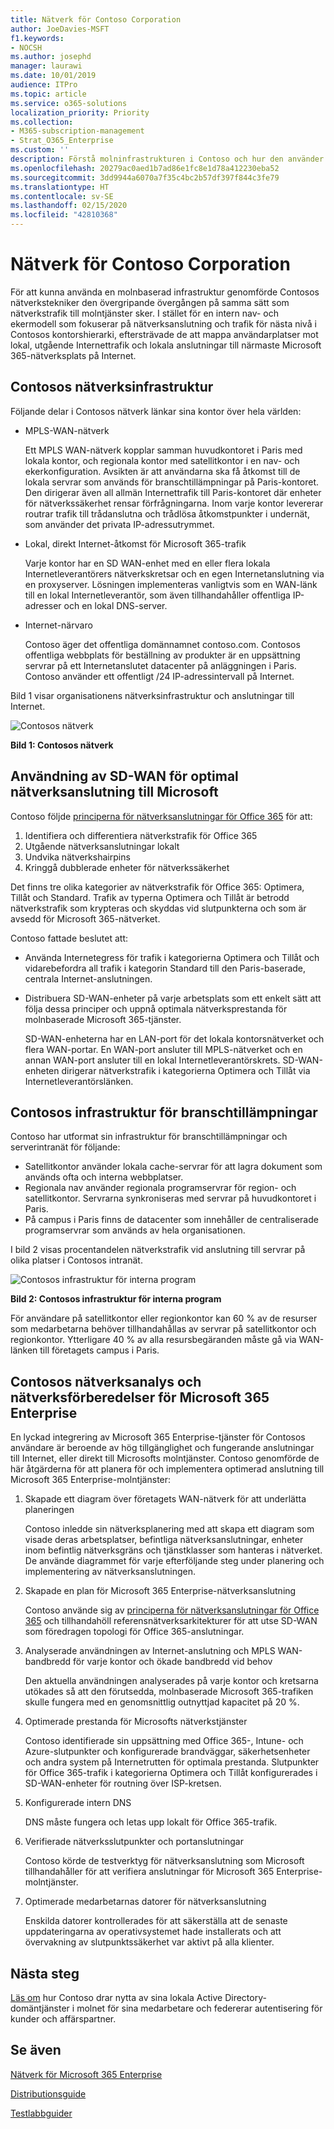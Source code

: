 ```yaml
---
title: Nätverk för Contoso Corporation
author: JoeDavies-MSFT
f1.keywords:
- NOCSH
ms.author: josephd
manager: laurawi
ms.date: 10/01/2019
audience: ITPro
ms.topic: article
ms.service: o365-solutions
localization_priority: Priority
ms.collection:
- M365-subscription-management
- Strat_O365_Enterprise
ms.custom: ''
description: Förstå molninfrastrukturen i Contoso och hur den använder SD-WAN-tekniken för optimal nätverksprestanda för molntjänster i Microsoft 365 Enterprise.
ms.openlocfilehash: 20279ac0aed1b7ad86e1fc8e1d78a412230eba52
ms.sourcegitcommit: 3dd9944a6070a7f35c4bc2b57df397f844c3fe79
ms.translationtype: HT
ms.contentlocale: sv-SE
ms.lasthandoff: 02/15/2020
ms.locfileid: "42810368"
---
```

# <a name="networking-for-the-contoso-corporation"></a>Nätverk för Contoso Corporation

För att kunna använda en molnbaserad infrastruktur genomförde Contosos nätverkstekniker den övergripande övergången på samma sätt som nätverkstrafik till molntjänster sker. I stället för en intern nav- och ekermodell som fokuserar på nätverksanslutning och trafik för nästa nivå i Contosos kontorshierarki, eftersträvade de att mappa användarplatser mot lokal, utgående Internettrafik och lokala anslutningar till närmaste Microsoft 365-nätverksplats på Internet.

## <a name="contosos-networking-infrastructure"></a>Contosos nätverksinfrastruktur

Följande delar i Contosos nätverk länkar sina kontor över hela världen:

- MPLS-WAN-nätverk

  Ett MPLS WAN-nätverk kopplar samman huvudkontoret i Paris med lokala kontor, och regionala kontor med satellitkontor i en nav- och ekerkonfiguration. Avsikten är att användarna ska få åtkomst till de lokala servrar som används för branschtillämpningar på Paris-kontoret. Den dirigerar även all allmän Internettrafik till Paris-kontoret där enheter för nätverkssäkerhet rensar förfrågningarna. Inom varje kontor levererar routrar trafik till trådanslutna och trådlösa åtkomstpunkter i undernät, som använder det privata IP-adressutrymmet.

- Lokal, direkt Internet-åtkomst för Microsoft 365-trafik

  Varje kontor har en SD WAN-enhet med en eller flera lokala Internetleverantörers nätverkskretsar och en egen Internetanslutning via en proxyserver. Lösningen implementeras vanligtvis som en WAN-länk till en lokal Internetleverantör, som även tillhandahåller offentliga IP-adresser och en lokal DNS-server.

- Internet-närvaro

  Contoso äger det offentliga domännamnet contoso.com. Contosos offentliga webbplats för beställning av produkter är en uppsättning servrar på ett Internetanslutet datacenter på anläggningen i Paris. Contoso använder ett offentligt /24 IP-adressintervall på Internet.

Bild 1 visar organisationens nätverksinfrastruktur och anslutningar till Internet.

![Contosos nätverk](../media/contoso-networking/contoso-networking-fig1.png)
 
**Bild 1: Contosos nätverk**

## <a name="use-of-sd-wan-for-optimal-network-connectivity-to-microsoft"></a>Användning av SD-WAN för optimal nätverksanslutning till Microsoft

Contoso följde [principerna för nätverksanslutningar för Office 365](https://docs.microsoft.com/office365/enterprise/office-365-network-connectivity-principles) för att:

1. Identifiera och differentiera nätverkstrafik för Office 365
2. Utgående nätverksanslutningar lokalt
3. Undvika nätverkshairpins
4. Kringgå dubblerade enheter för nätverkssäkerhet

Det finns tre olika kategorier av nätverkstrafik för Office 365: Optimera, Tillåt och Standard. Trafik av typerna Optimera och Tillåt är betrodd nätverkstrafik som krypteras och skyddas vid slutpunkterna och som är avsedd för Microsoft 365-nätverket.

Contoso fattade beslutet att:

- Använda Internetegress för trafik i kategorierna Optimera och Tillåt och vidarebefordra all trafik i kategorin Standard till den Paris-baserade, centrala Internet-anslutningen.

- Distribuera SD-WAN-enheter på varje arbetsplats som ett enkelt sätt att följa dessa principer och uppnå optimala nätverksprestanda för molnbaserade Microsoft 365-tjänster.

  SD-WAN-enheterna har en LAN-port för det lokala kontorsnätverket och flera WAN-portar. En WAN-port ansluter till MPLS-nätverket och en annan WAN-port ansluter till en lokal Internetleverantörskrets. SD-WAN-enheten dirigerar nätverkstrafik i kategorierna Optimera och Tillåt via Internetleverantörslänken.

## <a name="contosos-line-of-business-app-infrastructure"></a>Contosos infrastruktur för branschtillämpningar

Contoso har utformat sin infrastruktur för branschtillämpningar och serverintranät för följande:

- Satellitkontor använder lokala cache-servrar för att lagra dokument som används ofta och interna webbplatser.
- Regionala nav använder regionala programservrar för region- och satellitkontor. Servrarna synkroniseras med servrar på huvudkontoret i Paris.
- På campus i Paris finns de datacenter som innehåller de centraliserade programservrar som används av hela organisationen.

I bild 2 visas procentandelen nätverkstrafik vid anslutning till servrar på olika platser i Contosos intranät.

![Contosos infrastruktur för interna program](../media/contoso-networking/contoso-networking-fig2.png)
 
**Bild 2: Contosos infrastruktur för interna program**

För användare på satellitkontor eller regionkontor kan 60 % av de resurser som medarbetarna behöver tillhandahållas av servrar på satellitkontor och regionkontor. Ytterligare 40 % av alla resursbegäranden måste gå via WAN-länken till företagets campus i Paris.

## <a name="contosos-network-analysis-and-preparation-of-their-network-for-microsoft-365-enterprise"></a>Contosos nätverksanalys och nätverksförberedelser för Microsoft 365 Enterprise

En lyckad integrering av Microsoft 365 Enterprise-tjänster för Contosos användare är beroende av hög tillgänglighet och fungerande anslutningar till Internet, eller direkt till Microsofts molntjänster. Contoso genomförde de här åtgärderna för att planera för och implementera optimerad anslutning till Microsoft 365 Enterprise-molntjänster:

1. Skapade ett diagram över företagets WAN-nätverk för att underlätta planeringen

   Contoso inledde sin nätverksplanering med att skapa ett diagram som visade deras arbetsplatser, befintliga nätverksanslutningar, enheter inom befintlig nätverksgräns och tjänstklasser som hanteras i nätverket. De använde diagrammet för varje efterföljande steg under planering och implementering av nätverksanslutningen.

2. Skapade en plan för Microsoft 365 Enterprise-nätverksanslutning

   Contoso använde sig av [principerna för nätverksanslutningar för Office 365](https://docs.microsoft.com/office365/enterprise/office-365-network-connectivity-principles) och tillhandahöll referensnätverksarkitekturer för att utse SD-WAN som föredragen topologi för Office 365-anslutningar.

3. Analyserade användningen av Internet-anslutning och MPLS WAN-bandbredd för varje kontor och ökade bandbredd vid behov

   Den aktuella användningen analyserades på varje kontor och kretsarna utökades så att den förutsedda, molnbaserade Microsoft 365-trafiken skulle fungera med en genomsnittlig outnyttjad kapacitet på 20 %.

4. Optimerade prestanda för Microsofts nätverkstjänster

   Contoso identifierade sin uppsättning med Office 365-, Intune- och Azure-slutpunkter och konfigurerade brandväggar, säkerhetsenheter och andra system på Internetrutten för optimala prestanda. Slutpunkter för Office 365-trafik i kategorierna Optimera och Tillåt konfigurerades i SD-WAN-enheter för routning över ISP-kretsen.

5. Konfigurerade intern DNS

   DNS måste fungera och letas upp lokalt för Office 365-trafik.

6. Verifierade nätverksslutpunkter och portanslutningar

   Contoso körde de testverktyg för nätverksanslutning som Microsoft tillhandahåller för att verifiera anslutningar för Microsoft 365 Enterprise-molntjänster.

7. Optimerade medarbetarnas datorer för nätverksanslutning

   Enskilda datorer kontrollerades för att säkerställa att de senaste uppdateringarna av operativsystemet hade installerats och att övervakning av slutpunktssäkerhet var aktivt på alla klienter.

## <a name="next-step"></a>Nästa steg

[Läs om](contoso-identity.md) hur Contoso drar nytta av sina lokala Active Directory-domäntjänster i molnet för sina medarbetare och federerar autentisering för kunder och affärspartner.

## <a name="see-also"></a>Se även

[Nätverk för Microsoft 365 Enterprise](networking-infrastructure.md)

[Distributionsguide](deploy-microsoft-365-enterprise.md)

[Testlabbguider](m365-enterprise-test-lab-guides.md)
